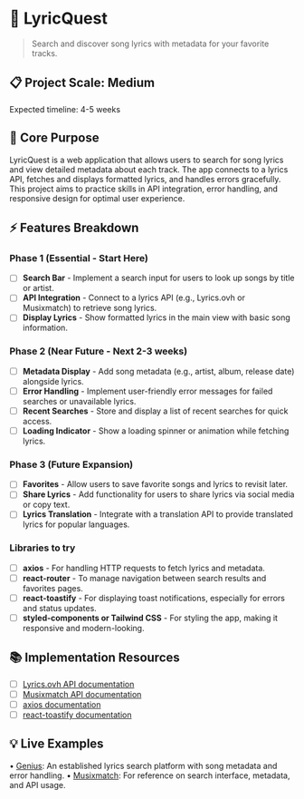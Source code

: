 # 🎯 LyricQuest
> Search and discover song lyrics with metadata for your favorite tracks.

## 📋 Project Scale: Medium
Expected timeline: 4-5 weeks

## 🎯 Core Purpose
LyricQuest is a web application that allows users to search for song lyrics and view detailed metadata about each track. The app connects to a lyrics API, fetches and displays formatted lyrics, and handles errors gracefully. This project aims to practice skills in API integration, error handling, and responsive design for optimal user experience.

## ⚡ Features Breakdown

### Phase 1 (Essential - Start Here)
- [ ] **Search Bar** - Implement a search input for users to look up songs by title or artist.
- [ ] **API Integration** - Connect to a lyrics API (e.g., Lyrics.ovh or Musixmatch) to retrieve song lyrics.
- [ ] **Display Lyrics** - Show formatted lyrics in the main view with basic song information.

### Phase 2 (Near Future - Next 2-3 weeks)
- [ ] **Metadata Display** - Add song metadata (e.g., artist, album, release date) alongside lyrics.
- [ ] **Error Handling** - Implement user-friendly error messages for failed searches or unavailable lyrics.
- [ ] **Recent Searches** - Store and display a list of recent searches for quick access.
- [ ] **Loading Indicator** - Show a loading spinner or animation while fetching lyrics.

### Phase 3 (Future Expansion)
- [ ] **Favorites** - Allow users to save favorite songs and lyrics to revisit later.
- [ ] **Share Lyrics** - Add functionality for users to share lyrics via social media or copy text.
- [ ] **Lyrics Translation** - Integrate with a translation API to provide translated lyrics for popular languages.

### Libraries to try
- [ ] **axios** - For handling HTTP requests to fetch lyrics and metadata.
- [ ] **react-router** - To manage navigation between search results and favorites pages.
- [ ] **react-toastify** - For displaying toast notifications, especially for errors and status updates.
- [ ] **styled-components or Tailwind CSS** - For styling the app, making it responsive and modern-looking.

## 📚 Implementation Resources
- [ ] [Lyrics.ovh API documentation](https://lyricsovh.docs.apiary.io/)
- [ ] [Musixmatch API documentation](https://developer.musixmatch.com/)
- [ ] [axios documentation](https://axios-http.com/docs/intro)
- [ ] [react-toastify documentation](https://fkhadra.github.io/react-toastify/introduction)

## 💡 Live Examples
• [Genius](https://genius.com/): An established lyrics search platform with song metadata and error handling.
• [Musixmatch](https://www.musixmatch.com/): For reference on search interface, metadata, and API usage.